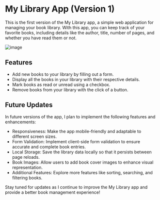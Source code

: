 # My Library App (Version 1)

This is the first version of the My Library app, a simple web application for managing your book library. With this app, you can keep track of your favorite books, including details like the author, title, number of pages, and whether you have read them or not.

![image](https://github.com/cedogithub/library-app/assets/39746523/2e17c2d2-9c03-4a3d-88d5-a9e09b1374e6)

## Features

- Add new books to your library by filling out a form.
- Display all the books in your library with their respective details.
- Mark books as read or unread using a checkbox.
- Remove books from your library with the click of a button.

## Future Updates

In future versions of the app, I plan to implement the following features and enhancements:

- Responsiveness: Make the app mobile-friendly and adaptable to different screen sizes.
- Form Validation: Implement client-side form validation to ensure accurate and complete book entries.
- Local Storage: Save the library data locally so that it persists between page reloads.
- Book Images: Allow users to add book cover images to enhance visual representation.
- Additional Features: Explore more features like sorting, searching, and filtering books.

Stay tuned for updates as I continue to improve the My Library app and provide a better book management experience!
